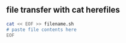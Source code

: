 ## file transfer with cat herefiles
```bash
cat << EOF >> filename.sh
# paste file contents here
EOF
```


